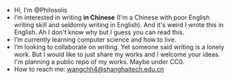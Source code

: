 - Hi, I’m @Philosolis
- I’m interested in writing **in Chinese** (I'm a Chinese with poor English writing skill and seldomly writing in English). And it's weird I wrote this in English. Ah I don't know why but I guess you can read this.
- I’m currently learning computer science and how to live.
- I’m looking to collaborate on writing. Yet someone said writing is a lonely work. But I would like to just share my works and I welcome your ideas. I'm planning a public repo of my works. Maybe under CC0.
- How to reach me: wangchh4@shanghaitech.edu.cn
